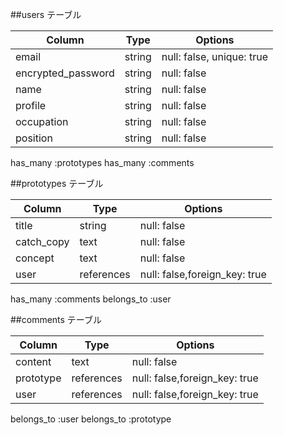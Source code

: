 ##users テーブル

| Column | Type       | Options                        |
| ------ | ---------- | ------------------------------ |
| email   | string | null: false, unique: true |
| encrypted_password  | string | null: false |
| name  | string | null: false |
| profile  | string | null: false |
| occupation  | string | null: false |
| position  | string | null: false |

has_many :prototypes
has_many :comments

##prototypes テーブル

| Column | Type       | Options                        |
| ------ | ---------- | ------------------------------ |
| title   | string | null: false |
| catch_copy  | text | null: false |
| concept | text | null: false |
| user  | references | null: false,foreign_key: true |

has_many :comments
belongs_to :user

##comments テーブル

| Column | Type       | Options                        |
| ------ | ---------- | ------------------------------ |
| content   | text | null: false |
| prototype  | references | null: false,foreign_key: true |
| user  | references | null: false,foreign_key: true |

belongs_to :user
belongs_to :prototype